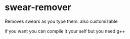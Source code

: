 # swear-remover
Removes swears as you type them. also customizable

if you want you can compile it your self but you need g++